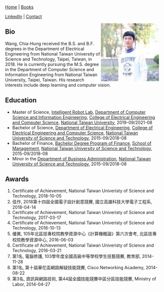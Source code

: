 [Home](.) | [Books](books)

[LinkedIn](https://linkedin.com/in/wangchiahung) | [Contact](https://robotlab.csie.ntu.edu.tw/my-account/wang_chia_hung)

<img align="right" width="190" height="190" src="photo.jpg">

## Bio

Wang, Chia-Hung received the B.S. and  B.F. degrees in the Department of Electrical Engineering from National Taiwan University of Science and Technology, Taipei, Taiwan, in 2018. He is currently pursuing the M.S. degree in the Department of Computer Science and Information Engineering from National Taiwan University, Taipei, Taiwan. His research interests include deep learning and computer vision.

## Education
- Master of Science, [Intelligent Robot Lab](https://robotlab.csie.ntu.edu.tw), [Department of Computer Science and Information Engineering](https://www.csie.ntu.edu.tw), [College of Electrical Engineering and Computer Science](http://eecs.ntu.edu.tw), [National Taiwan University](https://www.ntu.edu.tw), 2019-09/2021-08
- Bachelor of Science, [Department of Electrical Engineering](https://www.ee.ntust.edu.tw), [College of Electrical Engineering and Computer Science](https://www.ceecs.ntust.edu.tw), [National Taiwan University of Science and Technology](https://www.ntust.edu.tw), 2015-09/2018-08
- Bachelor of Finance, [Bachelor Degree Program of Finance](https://www.fn.ntust.edu.tw), [School of Management](https://www.management.ntust.edu.tw), [National Taiwan University of Science and Technology](https://www.ntust.edu.tw), 2015-09/2018-08
- Minor in the [Department of Business Administration](https://www.ba.ntust.edu.tw), [National Taiwan University of Science and Technology](https://www.ntust.edu.tw), 2015-09/2018-08

## Awards
1. Certificate of Achievement, National Taiwan Univeristy of Science and Technology, 2018-10-05
1. 佳作, 2018第十四屆全國電子設計創意競賽, 國立高雄科技大學電子工程系, 2018-04-14
1. Certificate of Achievement, National Taiwan Univeristy of Science and Technology, 2017-03-17
1. Certificate of Achievement, National Taiwan Univeristy of Science and Technology, 2016-10-13
1. 優異, 105年北區技專校院教學資源中心《計算機概論》第六次會考, 北區技專校院教學資源中心, 2016-06-03
1. Certificate of Achievement, National Taiwan Univeristy of Science and Technology, 2016-03-21
1. 第1名, 電腦修護, 103學年度全國高級中等學校學生技藝競賽, 教育部, 2014-11-28
1. 第1名, 第十屆華佗盃網路解疑技能競賽, Cisco Networking Academy, 2014-08-22
1. 第3名, 資訊與網路技術, 第44屆全國技能競賽中區分區技能競賽, Ministry of Labor, 2014-04-27
